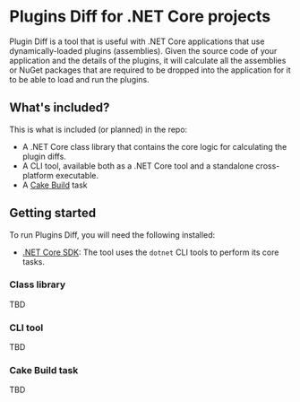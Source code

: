 # Plugins Diff for .NET Core projects
Plugin Diff is a tool that is useful with .NET Core applications that use dynamically-loaded plugins (assemblies). Given the source code of your application and the details of the plugins, it will calculate all the assemblies or NuGet packages that are required to be dropped into the application for it to be able to load and run the plugins.

## What's included?
This is what is included (or planned) in the repo:
* A .NET Core class library that contains the core logic for calculating the plugin diffs.
* A CLI tool, available both as a .NET Core tool and a standalone cross-platform executable.
* A [Cake Build](https://cakebuild.net/) task

## Getting started
To run Plugins Diff, you will need the following installed:
* [.NET Core SDK](https://dotnet.microsoft.com/download): The tool uses the `dotnet` CLI tools to perform its core tasks.

### Class library
TBD

### CLI tool
TBD

### Cake Build task
TBD
